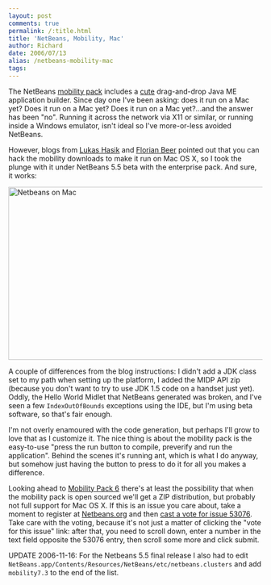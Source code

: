 ```yaml
---
layout: post
comments: true
permalink: /:title.html
title: 'NetBeans, Mobility, Mac'
author: Richard
date: 2006/07/13
alias: /netbeans-mobility-mac
tags:
---
```


The NetBeans [mobility pack][] includes a [cute][] drag-and-drop Java ME
application builder. Since day one I've been asking: does it run on a
Mac yet? Does it run on a Mac yet? Does it run on a Mac yet?...and the
answer has been "no". Running it across the network via X11 or similar,
or running inside a Windows emulator, isn't ideal so I've more-or-less
avoided NetBeans.

However, blogs from [Lukas Hasik][] and [Florian Beer][] pointed out
that you can hack the mobility downloads to make it run on Mac OS X, so
I took the plunge with it under NetBeans 5.5 beta with the enterprise
pack. And sure, it works:

<a href="https://www.flickr.com/photos/d6y/2050010326" title="Netbeans on Mac by Richard Dallaway, on Flickr"><img src="https://farm3.staticflickr.com/2383/2050010326_d942fa9ea0_o.png" width="525" height="343" alt="Netbeans on Mac"></a>

A couple of differences from the blog instructions: I didn't add a JDK
class set to my path when setting up the platform, I added the MIDP API
zip (because you don't want to try to use JDK 1.5 code on a handset just
yet). Oddly, the Hello World Midlet that NetBeans generated was broken,
and I've seen a few `IndexOutOfBounds` exceptions using the IDE, but I'm
using beta software, so that's fair enough.

I'm not overly enamoured with the code generation, but perhaps I'll grow
to love that as I customize it. The nice thing is about the mobility
pack is the easy-to-use "press the run button to compile, preverify and
run the application". Behind the scenes it's running ant, which is what
I do anyway, but somehow just having the button to press to do it for
all you makes a difference.

Looking ahead to [Mobility Pack 6][] there's at least the possibility
that when the mobility pack is open sourced we'll get a ZIP
distribution, but probably not full support for Mac OS X. If this is an
issue you care about, take a moment to register at [Netbeans.org][] and
then [cast a vote for issue 53076][]. Take care with the voting, because
it's not just a matter of clicking the "vote for this issue" link: after
that, you need to scroll down, enter a number in the text field opposite
the 53076 entry, then scroll some more and click submit.

UPDATE 2006-11-16: For the Netbeans 5.5 final release I also had to edit
`NetBeans.app/Contents/Resources/NetBeans/etc/netbeans.clusters` and add
`mobility7.3` to the end of the list.


  [mobility pack]: http://mobility.netbeans.org/
  [cute]: http://www.netbeans.org/kb/50/quickstart-mobility.html
  [Lukas Hasik]: http://blogs.sun.com/roller/page/lukas?entry=mobility_pack_on_mac
  [Florian Beer]: http://blog.no-panic.at/2006/04/13/j2me-development-on-netbeans-50-in-mac-os-x/
  [Media\_httpfarm3static\_innch]: ./images/11219787-0-media_httpfarm3static_inncH.png.scaled500.png
  [Mobility Pack 6]: http://blogs.sun.com/roller/page/lukas?entry=what_you_look_forward_in
  [Netbeans.org]: http://www.netbeans.org/
  [cast a vote for issue 53076]: http://www.netbeans.org/issues/show_bug.cgi?id=53076
